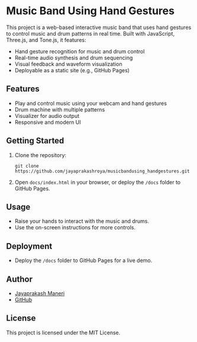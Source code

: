 # Music Band Using Hand Gestures

This project is a web-based interactive music band that uses hand gestures to control music and drum patterns in real time. Built with JavaScript, Three.js, and Tone.js, it features:

- Hand gesture recognition for music and drum control
- Real-time audio synthesis and drum sequencing
- Visual feedback and waveform visualization
- Deployable as a static site (e.g., GitHub Pages)

## Features
- Play and control music using your webcam and hand gestures
- Drum machine with multiple patterns
- Visualizer for audio output
- Responsive and modern UI

## Getting Started
1. Clone the repository:
   ```
   git clone https://github.com/jayaprakashroya/musicbandusing_handgestures.git
   ```
2. Open `docs/index.html` in your browser, or deploy the `/docs` folder to GitHub Pages.

## Usage
- Raise your hands to interact with the music and drums.
- Use the on-screen instructions for more controls.

## Deployment
- Deploy the `/docs` folder to GitHub Pages for a live demo.

## Author
- [Jayaprakash Maneri](https://www.linkedin.com/in/maneri-jaya-prakash-1553a8262)
- [GitHub](https://github.com/jayaprakashroya)

## License
This project is licensed under the MIT License.
